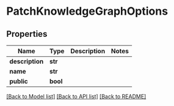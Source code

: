 # PatchKnowledgeGraphOptions

## Properties
Name | Type | Description | Notes
------------ | ------------- | ------------- | -------------
**description** | **str** |  | 
**name** | **str** |  | 
**public** | **bool** |  | 

[[Back to Model list]](../README.md#documentation-for-models) [[Back to API list]](../README.md#documentation-for-api-endpoints) [[Back to README]](../README.md)


